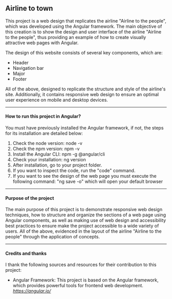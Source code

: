 ## Airline to town

This project is a web design that replicates the airline "Airline to the people", which was developed using the Angular framework. The main objective of this creation is to show the design and user interface of the airline "Airline to the people", thus providing an example of how to create visually attractive web pages with Angular.

The design of this website consists of several key components, which are:
- Header
- Navigation bar
- Major
- Footer

All of the above, designed to replicate the structure and style of the airline's site. Additionally, it contains responsive web design to ensure an optimal user experience on mobile and desktop devices.

***
#### How to run this project in Angular?
You must have previously installed the Angular framework, if not, the steps for its installation are detailed below:
1. Check the node version: node -v
2. Check the npm version: npm -v
3. Install the Angular CLI: npm -g @angular/cli
4. Check your installation: ng version
5. After installation, go to your project folder.
6. If you want to inspect the code, run the "code" command.
7. If you want to see the design of the web page you must execute the following command: "ng save -o" which will open your default browser

***
#### Purpose of the project
The main purpose of this project is to demonstrate responsive web design techniques, how to structure and organize the sections of a web page using Angular components, as well as making use of web design and accessibility best practices to ensure make the project accessible to a wide variety of users. All of the above, evidenced in the layout of the airline "Airline to the people" through the application of concepts.
***
#### Credits and thanks
I thank the following sources and resources for their contribution to this project:

- Angular Framework: This project is based on the Angular framework, which provides powerful tools for frontend web development. *https://angular.io/*
